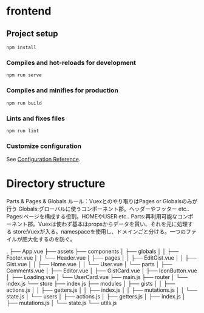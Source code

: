 # frontend

## Project setup
```
npm install
```

### Compiles and hot-reloads for development
```
npm run serve
```

### Compiles and minifies for production
```
npm run build
```

### Lints and fixes files
```
npm run lint
```

### Customize configuration
See [Configuration Reference](https://cli.vuejs.org/config/).

# Directory structure
Parts & Pages & Globals
ルール：Vuexとのやり取りはPages or Globalsのみが行う
Globals:グローバルに使うコンポーネント郡。ヘッダーやフッター etc..
Pages:ページを構成する役割。HOMEやUSER etc..
Parts:再利用可能なコンポーネント郡。Vuexは使わず基本はpropsからデータを貰い、それを元に処理する
store:Vuexが入る。namespaceを使用し、ドメインごと分ける。一つのファイルが肥大化するのを防ぐ。

.
├── App.vue
├── assets
├── components
│   ├── globals
│   │   ├── Footer.vue
│   │   └── Header.vue
│   ├── pages
│   │   ├── EditGist.vue
│   │   ├── Gist.vue
│   │   ├── Home.vue
│   │   └── User.vue
│   └── parts
│       ├── Comments.vue
│       ├── Editor.vue
│       ├── GistCard.vue
│       ├── IconButton.vue
│       ├── Loading.vue
│       └── UserCard.vue
├── main.js
├── router
│   └── index.js
└── store
    ├── index.js
    ├── modules
    │   ├── gists
    │   │   ├── actions.js
    │   │   ├── getters.js
    │   │   ├── index.js
    │   │   ├── mutations.js
    │   │   └── state.js
    │   └── users
    │       ├── actions.js
    │       ├── getters.js
    │       ├── index.js
    │       ├── mutations.js
    │       └── state.js
    └── utils.js